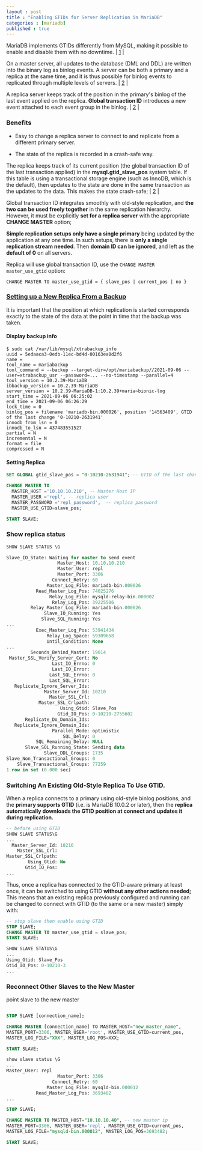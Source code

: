 ```yaml
---
layout : post
title : "Enabling GTIDs for Server Replication in MariaDB"
categories : [mariadb]
published : true
---
```


MariaDB implements GTIDs differently from MySQL, making it possible to enable and disable them with no downtime. \| [1][1]  \|

On a master server, all updates to the database (DML and DDL) are written into the binary log as binlog events. A server can be both a primary and a replica at the same time, and it is thus possible for binlog events to replicated through multiple levels of servers. \| [2][2]  \|

 A replica server keeps track of the position in the primary's binlog of the last event applied on the replica. **Global transaction ID** introduces a new event attached to each event group in the binlog.  \| [2][2]  \|

### Benefits
 *   Easy to change a replica server to connect to and replicate from a different primary server.

 *  The state of the replica is recorded in a crash-safe way.

The replica keeps track of its current position (the global transaction ID of the last transaction applied) in the **mysql.gtid_slave_pos** system table.  If this table is using a transactional storage engine (such as InnoDB, which is the default), then updates to the state are done in the same transaction as the updates to the data. This makes the state crash-safe;  \| [2][2]  \|


Global transaction ID integrates smoothly with old-style replication, and **the two can be used freely together** in the same replication hierarchy.  However, it must be explicitly **set for a replica server** with the appropriate **CHANGE MASTER** option;

**Simple replication setups only have a single primary** being updated by the application at any one time. In such setups, there is **only a single replication stream needed**. Then **domain ID can be ignored**, and left as the **default of 0** on all servers.


Replica will use global transaction ID, use the `CHANGE MASTER` `master_use_gtid` option:

```
CHANGE MASTER TO master_use_gtid = { slave_pos | current_pos | no }
```


### [Setting up a New Replica From a Backup][3]

It is important that the position at which replication is started corresponds exactly to the state of the data at the point in time that the backup was taken.

#### Display backup info
```shell
$ sudo cat /var/lib/mysql/xtrabackup_info 
uuid = 5edaaca3-0edb-11ec-bd4d-00163ea0d2f6
name = 
tool_name = mariabackup
tool_command = --backup --target-dir=/opt/mariabackup//2021-09-06 --user=xtrabackup_usr --password=... --no-timestamp --parallel=4
tool_version = 10.2.39-MariaDB
ibbackup_version = 10.2.39-MariaDB
server_version = 10.2.39-MariaDB-1:10.2.39+maria~bionic-log
start_time = 2021-09-06 06:25:02
end_time = 2021-09-06 06:26:29
lock_time = 0
binlog_pos = filename 'mariadb-bin.000026', position '14563409', GTID of the last change '0-10210-2631941'
innodb_from_lsn = 0
innodb_to_lsn = 437483551527
partial = N
incremental = N
format = file
compressed = N

```

#### Setting Replica
```sql
SET GLOBAL gtid_slave_pos = "0-10210-2631941"; -- GTID of the last change

CHANGE MASTER TO 
  MASTER_HOST ='10.10.10.210', -- Master Host IP
  MASTER_USER ='repl', -- replica user
  MASTER_PASSWORD ='repl_password',  -- replica password
  MASTER_USE_GTID=slave_pos;

START SLAVE;
```

### Show replica status
```sql
SHOW SLAVE STATUS \G

Slave_IO_State: Waiting for master to send event
                   Master_Host: 10.10.10.210
                   Master_User: repl
                   Master_Port: 3306
                 Connect_Retry: 60
               Master_Log_File: mariadb-bin.000026
           Read_Master_Log_Pos: 74025276
                Relay_Log_File: mysqld-relay-bin.000002
                 Relay_Log_Pos: 39225506
         Relay_Master_Log_File: mariadb-bin.000026
              Slave_IO_Running: Yes
             Slave_SQL_Running: Yes
...
           Exec_Master_Log_Pos: 53941434
               Relay_Log_Space: 59309658
               Until_Condition: None
... 
         Seconds_Behind_Master: 19014
 Master_SSL_Verify_Server_Cert: No
                 Last_IO_Errno: 0
                 Last_IO_Error: 
                Last_SQL_Errno: 0
                Last_SQL_Error: 
   Replicate_Ignore_Server_Ids: 
              Master_Server_Id: 10210
                Master_SSL_Crl: 
            Master_SSL_Crlpath: 
                    Using_Gtid: Slave_Pos
                   Gtid_IO_Pos: 0-10210-2755602
       Replicate_Do_Domain_Ids: 
   Replicate_Ignore_Domain_Ids: 
                 Parallel_Mode: optimistic
                     SQL_Delay: 0
           SQL_Remaining_Delay: NULL
       Slave_SQL_Running_State: Sending data
              Slave_DDL_Groups: 1735
Slave_Non_Transactional_Groups: 0
    Slave_Transactional_Groups: 77259
1 row in set (0.000 sec)

```


### Switching An Existing Old-Style Replica To Use GTID.

When a replica connects to a primary using old-style binlog positions, and the **primary supports GTID** (i.e. is MariaDB 10.0.2 or later), then the **replica automatically downloads the GTID position at connect and updates it during replication.**

```sql
-- before using GTID
SHOW SLAVE STATUS\G
...
  Master_Server_Id: 10210
    Master_SSL_Crl:
Master_SSL_Crlpath:
        Using_Gtid: No
       Gtid_IO_Pos:
...
```

Thus, once a replica has connected to the GTID-aware primary at least once, it can be switched to using GTID **without any other actions needed;** This means that an existing replica previously configured and running can be changed to connect with GTID (to the same or a new master) simply with:

```sql
-- stop slave then enable using GTID
STOP SLAVE;
CHANGE MASTER TO master_use_gtid = slave_pos;
START SLAVE;

SHOW SLAVE STATUS\G
...
Using_Gtid: Slave_Pos
Gtid_IO_Pos: 0-10210-3
...
```

### Reconnect Other Slaves to the New Master

point slave to the new master
```sql

STOP SLAVE [connection_name];

CHANGE MASTER [connection_name] TO MASTER_HOST="new_master_name",
MASTER_PORT=3306, MASTER_USER='root', MASTER_USE_GTID=current_pos,
MASTER_LOG_FILE="XXX", MASTER_LOG_POS=XXX;

START SLAVE;
```


```sql
show slave status \G
...
Master_User: repl
                   Master_Port: 3306
                 Connect_Retry: 60
               Master_Log_File: mysqld-bin.000012
           Read_Master_Log_Pos: 3693482
...

STOP SLAVE;

CHANGE MASTER TO MASTER_HOST="10.10.10.40", -- new master ip
MASTER_PORT=3306, MASTER_USER='repl', MASTER_USE_GTID=current_pos,
MASTER_LOG_FILE="mysqld-bin.000012", MASTER_LOG_POS=3693482;

START SLAVE;

```

[1]: https://mariadb.com/resources/blog/enabling-gtids-for-server-replication-in-mariadb-server-10-2/ "Enabling GTIDs MariaDB"

[2]: https://mariadb.com/kb/en/gtid/#the-domain-id "Global Transaction ID"

[3]: https://mariadb.com/kb/en/gtid/#setting-up-a-new-replica-from-a-backup "Setting up a New Replica From a Backup"
